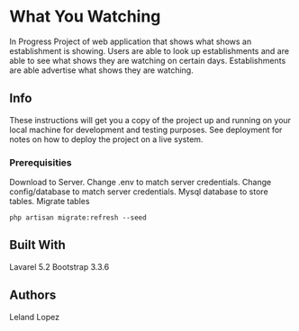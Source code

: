 # What You Watching

In Progress Project of web application that shows what shows an establishment is showing.  Users are able to look up establishments and are able to see what shows they are watching on certain days.  Establishments are able advertise what shows they are watching.

## Info

These instructions will get you a copy of the project up and running on your local machine for development and testing purposes. See deployment for notes on how to deploy the project on a live system.

### Prerequisities

Download to Server.
Change .env to match server credentials.
Change config/database to match server credentials.
Mysql database to store tables.
Migrate tables
```
php artisan migrate:refresh --seed
```

## Built With

Lavarel 5.2
Bootstrap 3.3.6

## Authors

Leland Lopez
